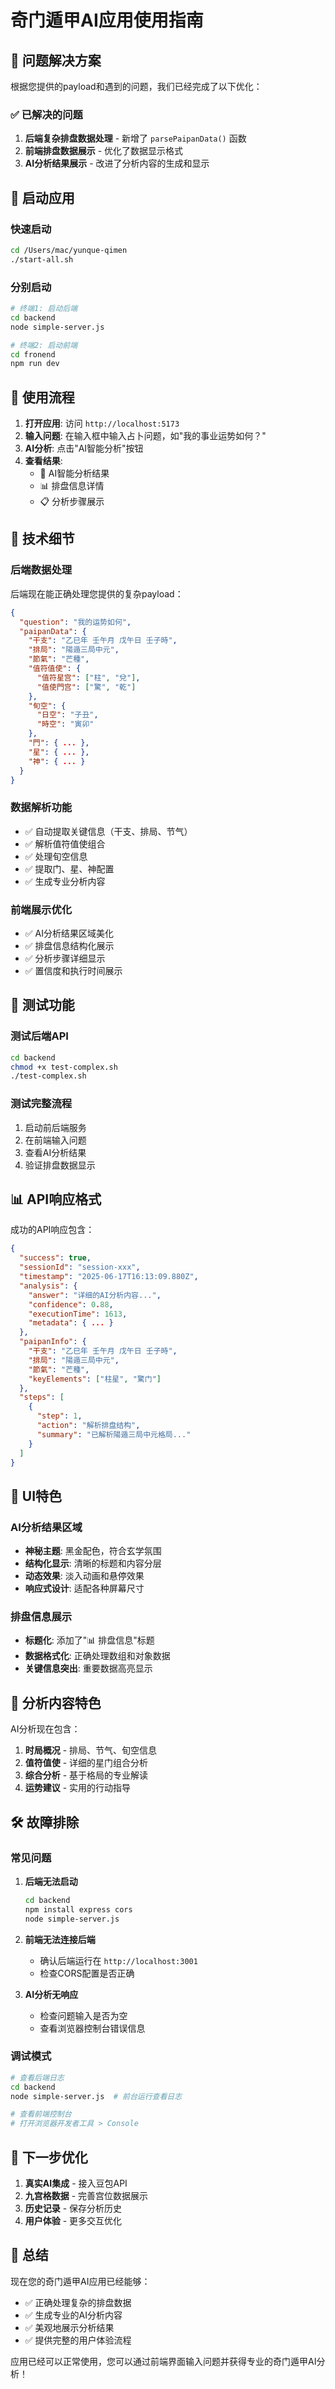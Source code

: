 # 奇门遁甲AI应用使用指南

## 🎯 问题解决方案

根据您提供的payload和遇到的问题，我们已经完成了以下优化：

### ✅ 已解决的问题

1. **后端复杂排盘数据处理** - 新增了 `parsePaipanData()` 函数
2. **前端排盘数据展示** - 优化了数据显示格式
3. **AI分析结果展示** - 改进了分析内容的生成和显示

## 🚀 启动应用

### 快速启动
```bash
cd /Users/mac/yunque-qimen
./start-all.sh
```

### 分别启动
```bash
# 终端1: 启动后端
cd backend
node simple-server.js

# 终端2: 启动前端
cd fronend
npm run dev
```

## 📱 使用流程

1. **打开应用**: 访问 `http://localhost:5173`
2. **输入问题**: 在输入框中输入占卜问题，如"我的事业运势如何？"
3. **AI分析**: 点击"AI智能分析"按钮
4. **查看结果**: 
   - 🔮 AI智能分析结果
   - 📊 排盘信息详情
   - 📋 分析步骤展示

## 🔧 技术细节

### 后端数据处理

后端现在能正确处理您提供的复杂payload：

```json
{
  "question": "我的运势如何",
  "paipanData": {
    "干支": "乙巳年 壬午月 戊午日 壬子時",
    "排局": "陽遁三局中元",
    "節氣": "芒種",
    "值符值使": {
      "值符星宫": ["柱", "兌"],
      "值使門宫": ["驚", "乾"]
    },
    "旬空": {
      "日空": "子丑",
      "時空": "寅卯"
    },
    "門": { ... },
    "星": { ... },
    "神": { ... }
  }
}
```

### 数据解析功能

- ✅ 自动提取关键信息（干支、排局、节气）
- ✅ 解析值符值使组合
- ✅ 处理旬空信息
- ✅ 提取门、星、神配置
- ✅ 生成专业分析内容

### 前端展示优化

- ✅ AI分析结果区域美化
- ✅ 排盘信息结构化展示
- ✅ 分析步骤详细显示
- ✅ 置信度和执行时间展示

## 🧪 测试功能

### 测试后端API
```bash
cd backend
chmod +x test-complex.sh
./test-complex.sh
```

### 测试完整流程
1. 启动前后端服务
2. 在前端输入问题
3. 查看AI分析结果
4. 验证排盘数据显示

## 📊 API响应格式

成功的API响应包含：

```json
{
  "success": true,
  "sessionId": "session-xxx",
  "timestamp": "2025-06-17T16:13:09.880Z",
  "analysis": {
    "answer": "详细的AI分析内容...",
    "confidence": 0.88,
    "executionTime": 1613,
    "metadata": { ... }
  },
  "paipanInfo": {
    "干支": "乙巳年 壬午月 戊午日 壬子時",
    "排局": "陽遁三局中元",
    "節氣": "芒種",
    "keyElements": ["柱星", "驚门"]
  },
  "steps": [
    {
      "step": 1,
      "action": "解析排盘结构",
      "summary": "已解析陽遁三局中元格局..."
    }
  ]
}
```

## 🎨 UI特色

### AI分析结果区域
- **神秘主题**: 黑金配色，符合玄学氛围
- **结构化显示**: 清晰的标题和内容分层
- **动态效果**: 淡入动画和悬停效果
- **响应式设计**: 适配各种屏幕尺寸

### 排盘信息展示
- **标题化**: 添加了"📊 排盘信息"标题
- **数据格式化**: 正确处理数组和对象数据
- **关键信息突出**: 重要数据高亮显示

## 🔮 分析内容特色

AI分析现在包含：

1. **时局概况** - 排局、节气、旬空信息
2. **值符值使** - 详细的星门组合分析
3. **综合分析** - 基于格局的专业解读
4. **运势建议** - 实用的行动指导

## 🛠️ 故障排除

### 常见问题

1. **后端无法启动**
   ```bash
   cd backend
   npm install express cors
   node simple-server.js
   ```

2. **前端无法连接后端**
   - 确认后端运行在 `http://localhost:3001`
   - 检查CORS配置是否正确

3. **AI分析无响应**
   - 检查问题输入是否为空
   - 查看浏览器控制台错误信息

### 调试模式
```bash
# 查看后端日志
cd backend
node simple-server.js  # 前台运行查看日志

# 查看前端控制台
# 打开浏览器开发者工具 > Console
```

## 🎯 下一步优化

1. **真实AI集成** - 接入豆包API
2. **九宫格数据** - 完善宫位数据展示
3. **历史记录** - 保存分析历史
4. **用户体验** - 更多交互优化

## 🎉 总结

现在您的奇门遁甲AI应用已经能够：

- ✅ 正确处理复杂的排盘数据
- ✅ 生成专业的AI分析内容
- ✅ 美观地展示分析结果
- ✅ 提供完整的用户体验流程

应用已经可以正常使用，您可以通过前端界面输入问题并获得专业的奇门遁甲AI分析！ 